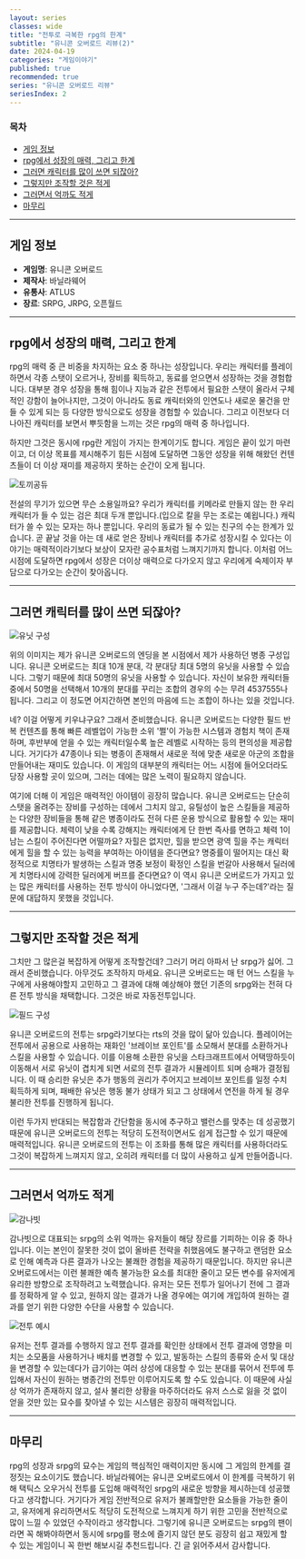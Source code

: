 ```yaml
---
layout: series
classes: wide
title: "전투로 극복한 rpg의 한계"
subtitle: "유니콘 오버로드 리뷰(2)"
date: 2024-04-19
categories: "게임이야기"
published: true
recommended: true
series: "유니콘 오버로드 리뷰"
seriesIndex: 2
---
```


### 목차

- [게임 정보](#게임-정보)
- [rpg에서 성장의 매력, 그리고 한계](#rpg에서-성장의-매력-그리고-한계)
- [그러면 캐릭터를 많이 쓰면 되잖아?](#그러면-캐릭터를-많이-쓰면-되잖아)
- [그렇지만 조작할 것은 적게](#그렇지만-조작할-것은-적게)
- [그러면서 억까도 적게](#그러면서-억까도-적게)
- [마무리](#마무리)

---

## 게임 정보

- **게임명**: 유니콘 오버로드
- **제작사**: 바닐라웨어
- **유통사**: ATLUS
- **장르**: SRPG, JRPG, 오픈월드

---

## rpg에서 성장의 매력, 그리고 한계

rpg의 매력 중 큰 비중을 차지하는 요소 중 하나는 성장입니다. 우리는 캐릭터를 플레이 하면서 각종 스탯이 오르거나, 장비를 획득하고, 동료를 얻으면서 성장하는 것을 경험합니다. 대부분 경우 성장을 통해 힘이나 지능과 같은 전투에서 필요한 스탯이 올라서 구체적인 강함이 늘어나지만, 그것이 아니라도 동료 캐릭터와의 인연도나 새로운 물건을 만들 수 있게 되는 등 다양한 방식으로도 성장을 경험할 수 있습니다. 그리고 이전보다 더 나아진 캐릭터를 보면서 뿌듯함을 느끼는 것은 rpg의 매력 중 하나입니다.

하지만 그것은 동시에 rpg란 게임이 가지는 한계이기도 합니다. 게임은 끝이 있기 마련이고, 더 이상 목표를 제시해주기 힘든 시점에 도달하면 그동안 성장을 위해 해왔던 컨텐츠들이 더 이상 재미를 제공하지 못하는 순간이 오게 됩니다.

![토끼공듀](https://i.namu.wiki/i/RuVq_fIkWuGcG9lq9h_ugJYQO9EyYLRYVZlNH2FRqkOFDaQ9CeqeHjQr0h5dCE1djxbJCsA8bsfXX4tZ3L_qgg.webp)

전설의 무기가 있으면 무슨 소용일까요? 우리가 캐릭터를 키메라로 만들지 않는 한 우리 캐릭터가 들 수 있는 검은 최대 두개 뿐입니다.(입으로 칼을 무는 조로는 예욉니다.) 캐릭터가 쓸 수 있는 모자는 하나 뿐입니다. 우리의 동료가 될 수 있는 친구의 수는 한계가 있습니다. 곧 끝날 것을 아는 데 새로 얻은 장비나 캐릭터를 추가로 성장시킬 수 있다는 이야기는 매력적이라기보다 보상이 모자란 공수표처럼 느껴지기까지 합니다. 이처럼 어느 시점에 도달하면 rpg에서 성장은 더이상 매력으로 다가오지 않고 우리에게 숙제이자 부담으로 다가오는 순간이 찾아옵니다.

---

## 그러면 캐릭터를 많이 쓰면 되잖아?

![유닛 구성](https://github.com/kaestro/kaestro.github.io/blob/main/docs/images/%EC%A0%84%ED%88%AC%EB%A1%9C%20%EA%B7%B9%EB%B3%B5%ED%95%9C%20rpg%EC%9D%98%20%ED%95%9C%EA%B3%84/%EC%9C%A0%EB%8B%9B%20%EB%A6%AC%EC%8A%A4%ED%8A%B8.jpg?raw=true)

위의 이미지는 제가 유니콘 오버로드의 엔딩을 본 시점에서 제가 사용하던 병종 구성입니다. 유니콘 오버로드는 최대 10개 분대, 각 분대당 최대 5명의 유닛을 사용할 수 있습니다. 그렇기 때문에 최대 50명의 유닛을 사용할 수 있습니다. 자신이 보유한 캐릭터들 중에서 50명을 선택해서 10개의 분대를 꾸리는 조합의 경우의 수는 무려 4537555나 됩니다. 그리고 이 정도면 어지간하면 본인의 마음에 드는 조합이 하나는 있을 것입니다.

네? 이걸 어떻게 키우냐구요? 그래서 준비했습니다. 유니콘 오버로드는 다양한 필드 반복 컨텐츠를 통해 빠른 레벨업이 가능한 소위 '쩔'이 가능한 시스템과 경험치 책이 존재하며, 후반부에 얻을 수 있는 캐릭터일수록 높은 레벨로 시작하는 등의 편의성을 제공합니다. 거기다가 47종이나 되는 병종이 존재해서 새로운 적에 맞춘 새로운 아군의 조합을 만들어내는 재미도 있습니다. 이 게임의 대부분의 캐릭터는 어느 시점에 들어오더라도 당장 사용할 곳이 있으며, 그러는 데에는 많은 노력이 필요하지 않습니다.

여기에 더해 이 게임은 매력적인 아이템이 굉장히 많습니다. 유니콘 오버로드는 단순히 스탯을 올려주는 장비를 구성하는 데에서 그치지 않고, 유틸성이 높은 스킬들을 제공하는 다양한 장비들을 통해 같은 병종이라도 전혀 다른 운용 방식으로 활용할 수 있는 재미를 제공합니다. 체력이 낮을 수록 강해지는 캐릭터에게 단 한번 즉사를 면하고 체력 1이 남는 스킬이 주어진다면 어떨까요? 자힐은 없지만, 힐을 받으면 광역 힐을 주는 캐릭터에게 힐을 할 수 있는 능력을 부여하는 아이템을 준다면요? 명중률이 떨어지는 대신 확정적으로 치명타가 발생하는 스킬과 명중 보정이 확정인 스킬을 번갈아 사용해서 딜러에게 치명타시에 강력한 딜러에게 버프를 준다면요? 이 역시 유니콘 오버로드가 가지고 있는 많은 캐릭터를 사용하는 전투 방식이 아니었다면, '그래서 이걸 누구 주는데?'라는 질문에 대답하지 못했을 것입니다.

---

## 그렇지만 조작할 것은 적게

그치만 그 많은걸 복잡하게 어떻게 조작할건데? 그러기 머리 아파서 난 srpg가 싫어. 그래서 준비했습니다. 아무것도 조작하지 마세요. 유니콘 오버로드는 매 턴 어느 스킬을 누구에게 사용해야할지 고민하고 그 결과에 대해 예상해야 했던 기존의 srpg와는 전혀 다른 전투 방식을 채택합니다. 그것은 바로 자동전투입니다.

![필드 구성](https://github.com/kaestro/kaestro.github.io/blob/main/docs/images/%EC%A0%84%ED%88%AC%EB%A1%9C%20%EA%B7%B9%EB%B3%B5%ED%95%9C%20rpg%EC%9D%98%20%ED%95%9C%EA%B3%84/%ED%95%84%EB%93%9C%20%EA%B5%AC%EC%84%B1.jpg?raw=true)

유니콘 오버로드의 전투는 srpg라기보다는 rts의 것을 많이 닮아 있습니다. 플레이어는 전투에서 공용으로 사용하는 재화인 '브레이브 포인트'를 소모해서 분대를 소환하거나 스킬을 사용할 수 있습니다. 이를 이용해 소환한 유닛을 스타크래프트에서 어택땅하듯이 이동해서 서로 유닛이 겹치게 되면 서로의 전투 결과가 시뮬레이트 되며 승패가 결정됩니다. 이 때 승리한 유닛은 추가 행동의 권리가 주어지고 브레이브 포인트를 일정 수치 획득하게 되며, 패배한 유닛은 행동 불가 상태가 되고 그 상태에서 연전을 하게 될 경우 불리한 전투를 진행하게 됩니다.

이런 두가지 반대되는 복잡함과 간단함을 동시에 추구하고 밸런스를 맞추는 데 성공했기 때문에 유니콘 오버로드의 전투는 적당히 도전적이면서도 쉽게 접근할 수 있기 때문에 매력적입니다. 유니콘 오버로드의 전투는 이 조화를 통해 많은 캐릭터를 사용하더라도 그것이 복잡하게 느껴지지 않고, 오히려 캐릭터를 더 많이 사용하고 싶게 만들어줍니다.

---

## 그러면서 억까도 적게

![감나빗](https://img3.ruliweb.com/data/review/2016/10m/xcm/xcm_06.jpg)

감나빗으로 대표되는 srpg의 소위 억까는 유저들이 해당 장르를 기피하는 이유 중 하나입니다. 이는 본인이 잘못한 것이 없이 올바른 전략을 취했음에도 불구하고 랜덤한 요소로 인해 예측과 다른 결과가 나오는 불쾌한 경험을 제공하기 때문입니다. 하지만 유니콘 오버로드에서는 이런 불쾌한 예측 불가능한 요소를 최대한 줄이고 모든 변수를 유저에게 유리한 방향으로 조작하려고 노력했습니다. 유저는 모든 전투가 일어나기 전에 그 결과를 정확하게 알 수 있고, 원하지 않는 결과가 나올 경우에는 여기에 개입하여 원하는 결과를 얻기 위한 다양한 수단을 사용할 수 있습니다.

![전투 예시](https://github.com/kaestro/kaestro.github.io/blob/main/docs/images/%EC%A0%84%ED%88%AC%EB%A1%9C%20%EA%B7%B9%EB%B3%B5%ED%95%9C%20rpg%EC%9D%98%20%ED%95%9C%EA%B3%84/%EC%A0%84%ED%88%AC%20%EC%98%88%EC%8B%9C.jpg?raw=true)

유저는 전투 결과를 수행하지 않고 전투 결과를 확인한 상태에서 전투 결과에 영향을 미치는 소모품을 사용하거나 배치를 변경할 수 있고, 발동하는 스킬의 종류와 순서 및 대상을 변경할 수 있는데다가 급기야는 여러 상성에 대응할 수 있는 분대를 묶어서 전투에 투입해서 자신이 원하는 병종간의 전투만 이루어지도록 할 수도 있습니다. 이 때문에 사실상 억까가 존재하지 않고, 설사 불리한 상황을 마주하더라도 유저 스스로 잃을 것 없이 얻을 것만 있는 묘수를 찾아낼 수 있는 시스템은 굉장히 매력적입니다.

---

## 마무리

rpg의 성장과 srpg의 묘수는 게임의 핵심적인 매력이지만 동시에 그 게임의 한계를 결정짓는 요소이기도 했습니다. 바닐라웨어는 유니콘 오버로드에서 이 한계를 극복하기 위해 택틱스 오우거식 전투를 도입해 매력적인 srpg의 새로운 방향을 제시하는데 성공했다고 생각합니다. 거기다가 게임 전반적으로 유저가 불쾌할만한 요소들을 가능한 줄이고, 유저에게 유리하면서도 적당히 도전적으로 느껴지게 하기 위한 고민을 전반적으로 많이 느낄 수 있었던 수작이라고 생각합니다. 그렇기에 유니콘 오버로드는 srpg의 팬이라면 꼭 해봐야하면서 동시에 srpg를 평소에 즐기지 않던 분도 굉장히 쉽고 재밌게 할 수 있는 게임이니 꼭 한번 해보시길 추천드립니다. 긴 글 읽어주셔서 감사합니다.

